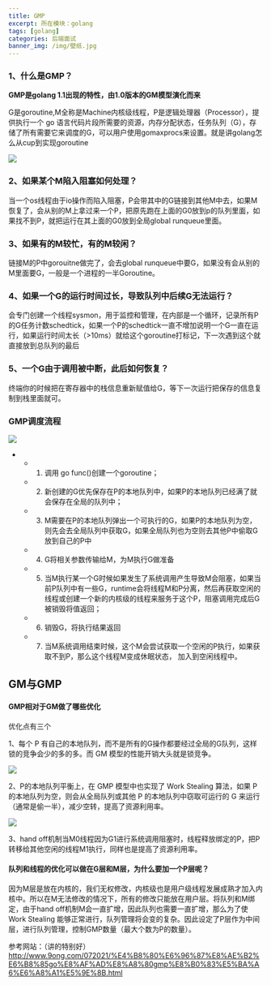 ```yaml
---
title: GMP
excerpt: 所在模块：golang
tags: [golang]
categories: 后端面试
banner_img: /img/壁纸.jpg
---
```


### 1、什么是GMP？

**GMP是golang 1.1出现的特性，由1.0版本的GM模型演化而来**

G是goroutine,M全称是Machine内核级线程，P是逻辑处理器（Processor），提供执行一个 go 语言代码片段所需要的资源，内存分配状态，任务队列（G），存储了所有需要它来调度的G，可以用户使用gomaxprocs来设置。就是讲golang怎么从cup到实现goroutine

![](https://tva1.sinaimg.cn/large/e6c9d24ely1h0h97o56kkj20pb0nnq48.jpg)

### 2、如果某个M陷入阻塞如何处理？

当一个os线程由于io操作而陷入阻塞，P会带其中的G链接到其他M中去，如果M恢复了，会从别的M上拿过来一个P，把原先跑在上面的G0放到p的队列里面，如果找不到P，就把运行在其上面的G0放到全局global runqueue里面。

### 3、如果有的M较忙，有的M较闲？

链接M的P中gorouitne做完了，会去global runqueue中要G，如果没有会从别的M里面要G，一般是一个进程的一半Goroutine。

### 4、如果一个G的运行时间过长，导致队列中后续G无法运行？

会专门创建一个线程sysmon，用于监控和管理，在内部是一个循环，记录所有P的G任务计数schedtick，如果一个P的schedtick一直不增加说明一个G一直在运行，如果运行时间太长（>10ms）就给这个goroutine打标记，下一次遇到这个就直接放到总队列的最后

### 5、一个G由于调用被中断，此后如何恢复？

终端你的时候把在寄存器中的栈信息重新赋值给G，等下一次运行把保存的信息复制到栈里面就可。

### GMP调度流程

![](https://tva1.sinaimg.cn/large/e6c9d24ely1h0ha3u9e5fj20u00gwdha.jpg)

- - 1. 调用 go func()创建一个goroutine；
  - 2. 新创建的G优先保存在P的本地队列中，如果P的本地队列已经满了就会保存在全局的队列中；
  - 3. M需要在P的本地队列弹出一个可执行的G，如果P的本地队列为空，则先会去全局队列中获取G，如果全局队列也为空则去其他P中偷取G放到自己的P中
  - 4. G将相关参数传输给M，为M执行G做准备
  - 5. 当M执行某一个G时候如果发生了系统调用产生导致M会阻塞，如果当前P队列中有一些G，runtime会将线程M和P分离，然后再获取空闲的线程或创建一个新的内核级的线程来服务于这个P，阻塞调用完成后G被销毁将值返回；
  - 6. 销毁G，将执行结果返回
  - 7. 当M系统调用结束时候，这个M会尝试获取一个空闲的P执行，如果获取不到P，那么这个线程M变成休眠状态， 加入到空闲线程中。

## GM与GMP

#### GMP相对于GM做了哪些优化

优化点有三个

1、每个 P 有自己的本地队列，而不是所有的G操作都要经过全局的G队列，这样锁的竞争会少的多的多。而 GM 模型的性能开销大头就是锁竞争。

![](https://tva1.sinaimg.cn/large/e6c9d24ely1h0hal3f11xj20sw0dpmxt.jpg)

2、P的本地队列平衡上，在 GMP 模型中也实现了 Work Stealing 算法，如果 P 的本地队列为空，则会从全局队列或其他 P 的本地队列中窃取可运行的 G 来运行（通常是偷一半），减少空转，提高了资源利用率。

![](https://tva1.sinaimg.cn/large/e6c9d24ely1h0hakw745aj20gp0ja74v.jpg)

3、hand off机制当M0线程因为G1进行系统调用阻塞时，线程释放绑定的P，把P转移给其他空闲的线程M1执行，同样也是提高了资源利用率。



#### 队列和线程的优化可以做在G层和M层，为什么要加一个P层呢？

因为M层是放在内核的，我们无权修改，内核级也是用户级线程发展成熟才加入内核中。所以在M无法修改的情况下，所有的修改只能放在用户层。将队列和M绑定，由于hand off机制M会一直扩增，因此队列也需要一直扩增，那么为了使Work Stealing 能够正常进行，队列管理将会变的复杂。因此设定了P层作为中间层，进行队列管理，控制GMP数量（最大个数为P的数量）。

参考网站：（讲的特别好）http://www.9ong.com/072021/%E4%B8%80%E6%96%87%E8%AE%B2%E6%B8%85go%E8%AF%AD%E8%A8%80gmp%E8%B0%83%E5%BA%A6%E6%A8%A1%E5%9E%8B.html 